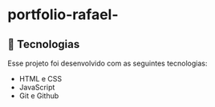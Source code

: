 # portfolio-rafael-


## 🚀 Tecnologias

Esse projeto foi desenvolvido com as seguintes tecnologias:

- HTML e CSS
- JavaScript
- Git e Github
